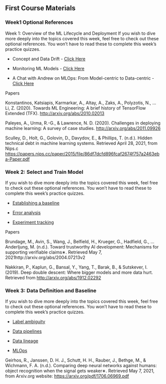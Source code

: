
## First Course Materials
### Week1 Optional References
Week 1: Overview of the ML Lifecycle and Deployment
If you wish to dive more deeply into the topics covered this week, feel free to check out these optional references. You won’t have to read these to complete this week’s practice quizzes.

* Concept and Data Drift - <a href="https://towardsdatascience.com/machine-learning-in-production-why-you-should-care-about-data-and-concept-drift-d96d0bc907fb">Click Here</a>

* Monitoring ML Models - <a href="https://christophergs.com/machine%20learning/2020/03/14/how-to-monitor-machine-learning-models/">Click Here</a>

* A Chat with Andrew on MLOps: From Model-centric to Data-centric - <a href="https://www.youtube.com/watch?v=06-AZXmwHjo&feature=youtu.be">Click Here</a>

Papers

Konstantinos, Katsiapis, Karmarkar, A., Altay, A., Zaks, A., Polyzotis, N., … Li, Z. (2020). Towards ML Engineering: A brief history of TensorFlow Extended (TFX). http://arxiv.org/abs/2010.02013 

Paleyes, A., Urma, R.-G., & Lawrence, N. D. (2020). Challenges in deploying machine learning: A survey of case studies. http://arxiv.org/abs/2011.09926

Sculley, D., Holt, G., Golovin, D., Davydov, E., & Phillips, T. (n.d.). Hidden technical debt in machine learning systems. Retrieved April 28, 2021, from Nips.c https://papers.nips.cc/paper/2015/file/86df7dcfd896fcaf2674f757a2463eba-Paper.pdf

### Week 2: Select and Train Model
If you wish to dive more deeply into the topics covered this week, feel free to check out these optional references. You won’t have to read these to complete this week’s practice quizzes.

* <a href="https://blog.ml.cmu.edu/2020/08/31/3-baselines/">Establishing a baseline</a>

* <a href="https://techcommunity.microsoft.com/t5/azure-ai/responsible-machine-learning-with-error-analysis/ba-p/2141774">Error analysis</a>

* <a href="https://neptune.ai/blog/ml-experiment-tracking">Experiment tracking</a>

Papers

Brundage, M., Avin, S., Wang, J., Belfield, H., Krueger, G., Hadfield, G., … Anderljung, M. (n.d.). Toward trustworthy AI development: Mechanisms for supporting verifiable claims∗. Retrieved May 7, 2021http://arxiv.org/abs/2004.07213v2

Nakkiran, P., Kaplun, G., Bansal, Y., Yang, T., Barak, B., & Sutskever, I. (2019). Deep double descent: Where bigger models and more data hurt. Retrieved from http://arxiv.org/abs/1912.02292

### Week 3: Data Definition and Baseline
If you wish to dive more deeply into the topics covered this week, feel free to check out these optional references. You won’t have to read these to complete this week’s practice quizzes.

* <a href="https://csgaobb.github.io/Projects/DLDL.html">Label ambiguity</a>

* <a href="https://cs230.stanford.edu/blog/datapipeline/#best-practices">Data pipelines</a>

* <a href="https://blog.tensorflow.org/2021/01/ml-metadata-version-control-for-ml.html">Data lineage</a>

* <a href="https://cloud.google.com/blog/products/ai-machine-learning/key-requirements-for-an-mlops-foundation">MLOps</a>

Geirhos, R., Janssen, D. H. J., Schutt, H. H., Rauber, J., Bethge, M., & Wichmann, F. A. (n.d.). Comparing deep neural networks against humans: object recognition when the signal gets weaker∗. Retrieved May 7, 2021, from Arxiv.org website: https://arxiv.org/pdf/1706.06969.pdf
